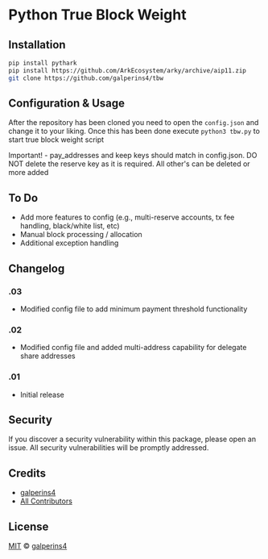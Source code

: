 # Python True Block Weight

## Installation

```sh
pip install pythark
pip install https://github.com/ArkEcosystem/arky/archive/aip11.zip
git clone https://github.com/galperins4/tbw
```

## Configuration & Usage

After the repository has been cloned you need to open the `config.json` and change it to your liking. Once this has been done execute `python3 tbw.py` to start true block weight script

Important! - pay_addresses and keep keys should match in config.json. DO NOT delete the reserve key as it is required. All other's can be deleted or more added

## To Do

- Add more features to config (e.g., multi-reserve accounts, tx fee handling, black/white list, etc)
- Manual block processing / allocation
- Additional exception handling

## Changelog

### .03
- Modified config file to add minimum payment threshold functionality

### .02
- Modified config file and added multi-address capability for delegate share addresses

### .01
- Initial release

## Security

If you discover a security vulnerability within this package, please open an issue. All security vulnerabilities will be promptly addressed.

## Credits

- [galperins4](https://github.com/galperins4)
- [All Contributors](../../contributors)

## License

[MIT](LICENSE) © [galperins4](https://github.com/galperins4)





